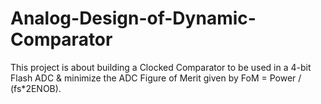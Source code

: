 # Analog-Design-of-Dynamic-Comparator
This project is about building a Clocked Comparator to be used in a 4-bit Flash ADC &amp; minimize the ADC Figure of Merit given by FoM = Power / (fs*2ENOB).
